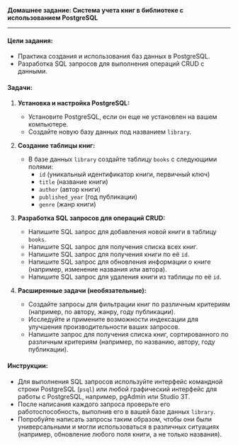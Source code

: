 **Домашнее задание: Система учета книг в библиотеке с использованием PostgreSQL**

---

#### Цели задания:

-   Практика создания и использования баз данных в PostgreSQL.
-   Разработка SQL запросов для выполнения операций CRUD с данными.

#### Задачи:

1. **Установка и настройка PostgreSQL:**

    - Установите PostgreSQL, если он еще не установлен на вашем компьютере.
    - Создайте новую базу данных под названием `library`.

2. **Создание таблицы книг:**

    - В базе данных `library` создайте таблицу `books` с следующими полями:
        - `id` (уникальный идентификатор книги, первичный ключ)
        - `title` (название книги)
        - `author` (автор книги)
        - `published_year` (год публикации)
        - `genre` (жанр книги)

3. **Разработка SQL запросов для операций CRUD:**

    - Напишите SQL запрос для добавления новой книги в таблицу `books`.
    - Напишите SQL запрос для получения списка всех книг.
    - Напишите SQL запрос для получения книги по её `id`.
    - Напишите SQL запрос для обновления информации о книге (например, изменение названия или автора).
    - Напишите SQL запрос для удаления книги из таблицы по её `id`.

4. **Расширенные задачи (необязательные):**

    - Создайте запросы для фильтрации книг по различным критериям (например, по автору, жанру, году публикации).
    - Исследуйте и примените возможности индексации для улучшения производительности ваших запросов.
    - Напишите запрос для получения списка книг, сортированного по различным критериям (например, по названию, автору, году публикации).

#### Инструкции:

-   Для выполнения SQL запросов используйте интерфейс командной строки PostgreSQL (`psql`) или любой графический интерфейс для работы с PostgreSQL, например, pgAdmin или Studio 3T.
-   После написания каждого запроса проверьте его работоспособность, выполнив его в вашей базе данных `library`.
-   Попробуйте написать запросы таким образом, чтобы они были универсальными и могли использоваться в различных ситуациях (например, обновление любого поля книги, а не только названия).
